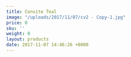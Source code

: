 ```yaml
---
title: Convite Teal
image: "/uploads/2017/11/07/cv2 - Copy-1.jpg"
price: 0
sku: ''
weight: 0
layout: products
date: 2017-11-07 14:46:26 +0000
---
```

